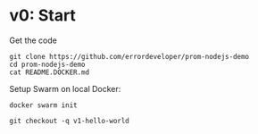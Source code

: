# v0: Start

Get the code
```
git clone https://github.com/errordeveloper/prom-nodejs-demo
cd prom-nodejs-demo
cat README.DOCKER.md
```

Setup Swarm on local Docker:
```
docker swarm init
```

```
git checkout -q v1-hello-world
```
